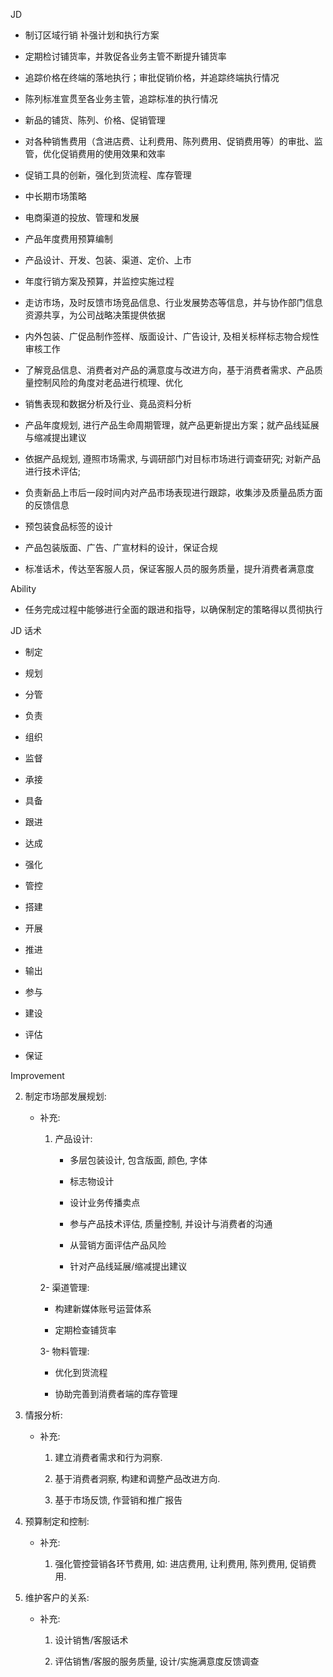 JD

- 制订区域行销 补强计划和执行方案

- 定期检讨铺货率，并敦促各业务主管不断提升铺货率

- 追踪价格在终端的落地执行；审批促销价格，并追踪终端执行情况

- 陈列标准宣贯至各业务主管，追踪标准的执行情况

- 新品的铺货、陈列、价格、促销管理

- 对各种销售费用（含进店费、让利费用、陈列费用、促销费用等）的审批、监管，优化促销费用的使用效果和效率

- 促销工具的创新，强化到货流程、库存管理

- 中长期市场策略

- 电商渠道的投放、管理和发展

- 产品年度费用预算编制

- 产品设计、开发、包装、渠道、定价、上市

- 年度行销方案及预算，并监控实施过程

- 走访市场，及时反馈市场竞品信息、行业发展势态等信息，并与协作部门信息资源共享，为公司战略决策提供依据

- 内外包装、广促品制作签样、版面设计、广告设计, 及相关标样标志物合规性审核工作

- 了解竞品信息、消费者对产品的满意度与改进方向，基于消费者需求、产品质量控制风险的角度对老品进行梳理、优化

- 销售表现和数据分析及行业、竟品资料分析

- 产品年度规划, 进行产品生命周期管理，就产品更新提出方案；就产品线延展与缩减提出建议

- 依据产品规划, 遵照市场需求, 与调研部门对目标市场进行调查研究; 对新产品进行技术评估; 

- 负责新品上市后一段时间内对产品市场表现进行跟踪，收集涉及质量品质方面的反馈信息

- 预包装食品标签的设计

- 产品包装版面、广告、广宣材料的设计，保证合规

- 标准话术，传达至客服人员，保证客服人员的服务质量，提升消费者满意度

Ability

- 任务完成过程中能够进行全面的跟进和指导，以确保制定的策略得以贯彻执行

JD 话术

- 制定

- 规划

- 分管

- 负责

- 组织

- 监督

- 承接

- 具备

- 跟进

- 达成

- 强化

- 管控

- 搭建

- 开展

- 推进

- 输出

- 参与

- 建设

- 评估

- 保证



Improvement

2. 制定市场部发展规划:
   
   - 补充: 
     
     1. 产品设计: 
        
        - 多层包装设计, 包含版面, 颜色, 字体
        
        - 标志物设计
        
        - 设计业务传播卖点
        
        - 参与产品技术评估, 质量控制, 并设计与消费者的沟通
        
        - 从营销方面评估产品风险
        
        - 针对产品线延展/缩减提出建议
     
     2- 渠道管理:
        
        - 构建新媒体账号运营体系
        
        - 定期检查铺货率
     
     3- 物料管理:
        
        - 优化到货流程
        
        - 协助完善到消费者端的库存管理

4. 情报分析:
   
   - 补充:
     
     1. 建立消费者需求和行为洞察.
     
     2. 基于消费者洞察, 构建和调整产品改进方向.
     
     3. 基于市场反馈, 作营销和推广报告

6. 预算制定和控制:
   
   - 补充:
     
     1. 强化管控营销各环节费用, 如: 进店费用, 让利费用, 陈列费用, 促销费用.

8. 维护客户的关系:
   
   - 补充:
     
     1. 设计销售/客服话术
     
     2. 评估销售/客服的服务质量, 设计/实施满意度反馈调查
